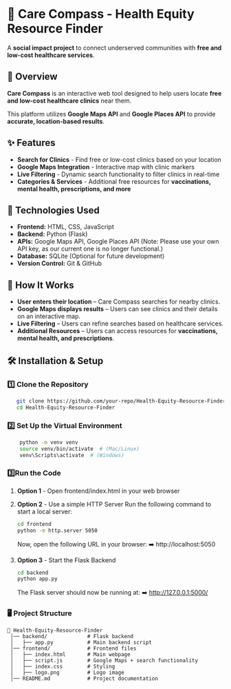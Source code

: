 # 🏥 Care Compass - Health Equity Resource Finder

A **social impact project** to connect underserved communities with **free and low-cost healthcare services**.

## 📌 Overview  
**Care Compass** is an interactive web tool designed to help users locate **free and low-cost healthcare clinics** near them.  

This platform utilizes **Google Maps API** and **Google Places API** to provide **accurate, location-based results**.


## ✨ Features  
- **Search for Clinics** - Find free or low-cost clinics based on your location  
- **Google Maps Integration** - Interactive map with clinic markers  
- **Live Filtering** - Dynamic search functionality to filter clinics in real-time  
- **Categories & Services** - Additional free resources for **vaccinations, mental health, prescriptions, and more**  


## 🚀 Technologies Used  
- **Frontend:** HTML, CSS, JavaScript  
- **Backend:** Python (Flask)  
- **APIs:** Google Maps API, Google Places API (Note: Please use your own API key, as our current one is no longer functional.)
- **Database:** SQLite (Optional for future development)  
- **Version Control:** Git & GitHub  

## 📌 How It Works  
- **User enters their location** – Care Compass searches for nearby clinics.  
- **Google Maps displays results** – Users can see clinics and their details on an interactive map.  
- **Live Filtering** – Users can refine searches based on healthcare services.  
- **Additional Resources** – Users can access resources for **vaccinations, mental health, and prescriptions**.  


## 🛠️ Installation & Setup  

### 1️⃣ Clone the Repository  
```sh
   git clone https://github.com/your-repo/Health-Equity-Resource-Finder.git
   cd Health-Equity-Resource-Finder
```
### 2️⃣ Set Up the Virtual Environment
   ```sh
       python -m venv venv
       source venv/bin/activate  # (Mac/Linux)
       venv\Scripts\activate  # (Windows)
```
### 3️⃣Run the Code
1. **Option 1** - Open frontend/index.html in your web browser
2. **Option 2** - Use a simple HTTP Server
  Run the following command to start a local server:
   ```sh
   cd frontend
   python -m http.server 5050
   ```
   Now, open the following URL in your browser:
➡️ http://localhost:5050

3. **Option 3** -  Start the Flask Backend 
   ```sh
   cd backend
   python app.py
   ```
   The Flask server should now be running at:
   ➡️ http://127.0.0.1:5000/


 ### 🖥️ Project Structure
    📂 Health-Equity-Resource-Finder
     │── backend/             # Flask backend
     │   ├── app.py           # Main backend script
     │── frontend/            # Frontend files
     │   ├── index.html       # Main webpage
     │   ├── script.js        # Google Maps + search functionality
     │   ├── index.css        # Styling
     │   ├── logo.png         # Logo image
     │── README.md            # Project documentation

